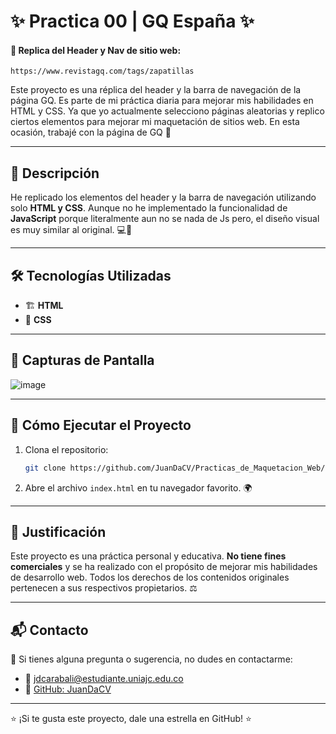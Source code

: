 # ✨ Practica 00 | GQ España ✨

#### 📜 Replica del Header y Nav de sitio web:
    https://www.revistagq.com/tags/zapatillas

Este proyecto es una réplica del header y la barra de navegación de la página GQ. Es parte de mi práctica diaria para mejorar mis habilidades en HTML y CSS. Ya que yo actualmente selecciono páginas aleatorias y replico ciertos elementos para mejorar mi maquetación de sitios web. En esta ocasión, trabajé con la página de GQ 🚀

---

## 📌 Descripción

He replicado los elementos del header y la barra de navegación utilizando solo **HTML y CSS**. Aunque no he implementado la funcionalidad de **JavaScript** porque literalmente aun no se nada de Js pero, el diseño visual es muy similar al original. 💻🎨

---

## 🛠️ Tecnologías Utilizadas

- 🏗️ **HTML**
- 🎨 **CSS**

---

## 📸 Capturas de Pantalla

![image](https://github.com/user-attachments/assets/cbb96f2b-f10c-4fca-9d46-fe33fd13d17f)
 

---

## 🚀 Cómo Ejecutar el Proyecto

1. Clona el repositorio:
   ```bash
   git clone https://github.com/JuanDaCV/Practicas_de_Maquetacion_Web/tree/main/00-practica
   ```
2. Abre el archivo `index.html` en tu navegador favorito. 🌍

---

## 📜 Justificación

Este proyecto es una práctica personal y educativa. **No tiene fines comerciales** y se ha realizado con el propósito de mejorar mis habilidades de desarrollo web. Todos los derechos de los contenidos originales pertenecen a sus respectivos propietarios. ⚖️

---

## 📬 Contacto

📩 Si tienes alguna pregunta o sugerencia, no dudes en contactarme:
- 💌 [jdcarabali@estudiante.uniajc.edu.co](mailto:jdcarabali@estudiante.uniajc.edu.co)
- 🐙 [GitHub: JuanDaCV](https://github.com/JuanDaCV)

---

⭐ ¡Si te gusta este proyecto, dale una estrella en GitHub! ⭐
